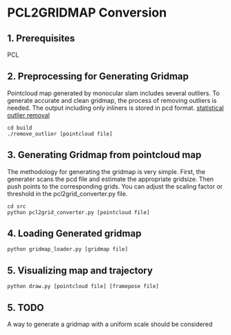 # PCL2GRIDMAP Conversion



## 1. Prerequisites
PCL

## 2. Preprocessing for Generating Gridmap
Pointcloud map generated by monocular slam includes several outliers. To generate accurate and clean gridmap, the
process of removing outliers is needed. The output including only inliners is stored in pcd format.
[statistical outlier removal](https://pcl.readthedocs.io/projects/tutorials/en/latest/statistical_outlier.html)
```
cd build
./remove_outlier [pointcloud file]
```

## 3. Generating Gridmap from pointcloud map
The methodology for generating the gridmap is very simple. First, the generater scans the pcd file and estimate the
appropriate gridsize. Then push points to the corresponding grids. You can adjust the scaling factor or threshold in
the pcl2grid\_converter.py file.

```
cd src
python pcl2grid_converter.py [pointcloud file]
```

## 4. Loading Generated gridmap
```
python gridmap_loader.py [gridmap file]
```

## 5. Visualizing map and trajectory
```
python draw.py [pointcloud file] [framepose file]
```

## 5. TODO
A way to generate a gridmap with a uniform scale should be considered


